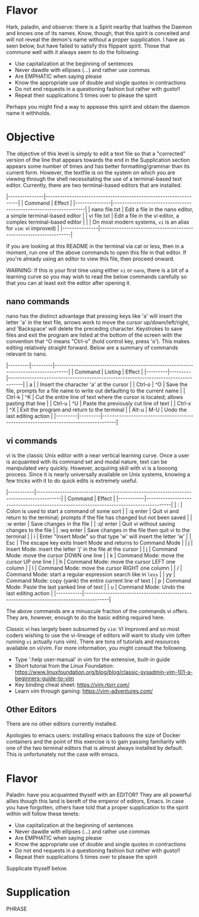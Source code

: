 # Flavor
Hark, paladin, and observe: there is a Spirit nearby that loathes the
Daemon and knows one of its names.  Know, though, that this spirit is
conceited and will not reveal the demon's name without a proper
supplication.  I have as seen below, but have failed to satisfy this
flippant spirit. Those that commune well with it always seem to do the
following:

- Use capitalization at the beginning of sentences
- Never dawdle with ellipses (...) and rather use commas
- Are EMPHATIC when saying please
- Know the appropriate use of double and single quotes in contractions
- Do not end requests in a questioning fashion but rather with gusto!!
- Repeat their supplications 5 times over to please the spirit

Perhaps you might find a way to appease this spirit and obtain the
daemon name it withholds.

# Objective
The objective of this level is simply to edit a text file so that a
"corrected" version of the line that appears towards the end in the
Supplication section appears some number of times and has better
formatting/grammar than its current form. However, the textfile is on
the system on which you are viewing through the shell necessitating
the use of a terminal-based text editor. Currently, there are two
terminal-based editors that are installed.

|---------------|------------------------------------------------------------------|
| Command       | Effect                                                           |
|---------------|------------------------------------------------------------------|
| nano file.txt | Edit a file in the nano editor, a simple terminal-based editor   |
| vi file.txt   | Edit a file in the vi editor, a complex terminal-based editor    |
|               | On most modern systems, `vi` is an alias for `vim`: vi improved) |
|---------------|------------------------------------------------------------------|


If you are looking at this README in the terminal via cat or less,
then in a moment, run one of the above commands to open this file in
that editor. If you're already using an editor to view this file, then
proceed onward.

WARNING: If this is your first time using either `vi` or `nano`, there
is a bit of a learning curve so you may wish to read the below
commands carefully so that you can at least exit the editor after
opening it.

## nano commands
nano has the distinct advantage that pressing keys like 'a' will
insert the letter 'a' in the text file, arrows work to move the cursor
up/down/left/right, and 'Backspace' will delete the preceding
character. Keystrokes to save files and exit the program are listed at
the bottom of the screen with the convention that ^O means "Ctrl-o"
(hold control key, press 'o'). This makes editing relatively straight
forward. Below are a summary of commands relevant to nano.

|---------|---------|------------------------------------------------------------------------------------|
| Command | Listing | Effect                                                                             |
|---------|---------|------------------------------------------------------------------------------------|
| a       |         | Insert the character 'a' at the cursor                                             |
| Ctrl-o  | ^O      | Save the file, prompts for a file name to write out defaulting to the current name |
| Ctrl-k  | ^K      | Cut the entire line of text where the cursor is located; allows pasting that line  |
| Ctrl-u  | ^U      | Paste the previously cut line of text                                              |
| Ctrl-x  | ^X      | Exit the program and return to the terminal                                        |
| Alt-u   | M-U     | Undo the last editing action                                                       |
|---------|---------|------------------------------------------------------------------------------------|

## vi commands
vi is the classic Unix editor with a near vertical learning
curve. Once a user is acquainted with its command set and modal
nature, text can be manipulated very quickly. However, acquiring skill
with vi is a loooong process. Since it is nearly universally available
on Unix systems, knowing a few tricks with it to do quick edits is
extremely useful.

|-----------|----------------------------------------------------------------------------------------|
| Command   | Effect                                                                                 |
|-----------|----------------------------------------------------------------------------------------|
| :         | Colon is used to start a command of some sort                                          |
| :q enter  | Quit vi and return to the terminal; prompts if the file has changed but not been saved |
| :w enter  | Save changes in the file                                                               |
| :q! enter | Quit vi without saving changes to the file                                             |
| :wq enter | Save changes in the file then quit vi to the terminal                                  |
| i         | Enter "Insert Mode" so that type 'w' will insert the letter 'w'                        |
| Esc       | The escape key exits Insert Mode and returns to Command Mode                           |
| j         | Insert Mode: insert the letter 'j' in the file at the cursor                           |
| j         | Command Mode: move the cursor DOWN one line                                            |
| k         | Command Mode: move the cursor UP one line                                              |
| h         | Command Mode: move the cursor LEFT one column                                          |
| l         | Command Mode: move the cursor RIGHT one column                                         |
| /         | Command Mode: start a regular expression search like in `less`                         |
| yy        | Command Mode: copy (yank) the entire current line of text                              |
| p         | Command Mode: Paste the last yanked line of text                                       |
| u         | Command Mode: Undo the last editing action                                             |
|-----------|----------------------------------------------------------------------------------------|

The above commands are a minuscule fraction of the commands vi
offers. They are, however, enough to do the basic editing required
here.

Classic vi has largely been subsumed by `vim`: VI Improved and so most
coders wishing to use the vi-lineage of editors will want to study vim
(often running `vi` actually runs vim). There are tons of tutorials
and resources available on vi/vim. For more information, you might
consult the following.
- Type ':help user-manual' in vim for the extensive, built-in guide
- Short tutorial from the Linux Foundation: 
  https://www.linuxfoundation.org/blog/blog/classic-sysadmin-vim-101-a-beginners-guide-to-vim
- Key binding cheat sheet: https://vim.rtorr.com/
- Learn vim through gaming: https://vim-adventures.com/

## Other Editors
There are no other editors currently installed.

Apologies to emacs users: installing emacs balloons the size of Docker
containers and the point of this exercise is to gain passing
familiarity with one of the two terminal editors that is almost always
installed by default. This is unfortunately not the case with emacs.

# Flavor
Paladin: have you acquainted thyself with an EDITOR? They are all
powerful allies though this land is bereft of the emperor of editors,
Emacs. In case you have forgotten, others have told that a proper
supplication to the spirit within will follow these tenets:

- Use capitalization at the beginning of sentences
- Never dawdle with ellipses (...) and rather use commas
- Are EMPHATIC when saying please
- Know the appropriate use of double and single quotes in contractions
- Do not end requests in a questioning fashion but rather with gusto!!
- Repeat their supplications 5 times over to please the spirit

Supplicate thyself below.

# Supplication
PHRASE
